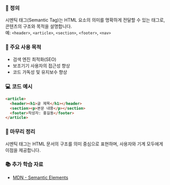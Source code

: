 ### 📘 정의

시멘틱 태그(Semantic Tag)는 HTML 요소의 의미를 명확하게 전달할 수 있는 태그로, 콘텐츠의 구조와 목적을 설명합니다.  
예: `<header>`, `<article>`, `<section>`, `<footer>`, `<nav>`

### 🎯 주요 사용 목적

- 검색 엔진 최적화(SEO)
- 보조기기 사용자의 접근성 향상
- 코드 가독성 및 유지보수 향상

### 💻 코드 예시

```html
<article>
  <header><h1>글 제목</h1></header>
  <section><p>본문 내용</p></section>
  <footer>작성자: 홍길동</footer>
</article>
```

### 🧩 마무리 정리

시멘틱 태그는 HTML 문서의 구조를 의미 중심으로 표현하며, 사용자와 기계 모두에게 이점을 제공합니다.

### 📚 추가 학습 자료

- [MDN - Semantic Elements](https://developer.mozilla.org/ko/docs/Glossary/Semantics)
